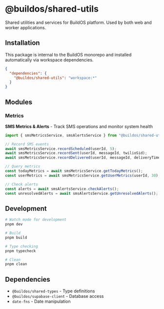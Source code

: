 # @buildos/shared-utils

Shared utilities and services for BuildOS platform. Used by both web and worker applications.

## Installation

This package is internal to the BuildOS monorepo and installed automatically via workspace dependencies.

```json
{
  "dependencies": {
    "@buildos/shared-utils": "workspace:*"
  }
}
```

## Modules

### Metrics

**SMS Metrics & Alerts** - Track SMS operations and monitor system health

```typescript
import { smsMetricsService, smsAlertsService } from "@buildos/shared-utils";

// Record SMS events
await smsMetricsService.recordScheduled(userId, 5);
await smsMetricsService.recordSent(userId, messageId, twilioSid);
await smsMetricsService.recordDelivered(userId, messageId, deliveryTimeMs);

// Query metrics
const todayMetrics = await smsMetricsService.getTodayMetrics();
const userMetrics = await smsMetricsService.getUserMetrics(userId, 30);

// Check alerts
const alerts = await smsAlertsService.checkAlerts();
const unresolvedAlerts = await smsAlertsService.getUnresolvedAlerts();
```

## Development

```bash
# Watch mode for development
pnpm dev

# Build
pnpm build

# Type checking
pnpm typecheck

# Clean
pnpm clean
```

## Dependencies

- `@buildos/shared-types` - Type definitions
- `@buildos/supabase-client` - Database access
- `date-fns` - Date manipulation
